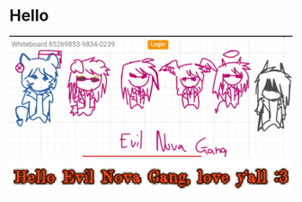 # Hello
![image alt](https://github.com/Notimdude/Hello/blob/614f716dbb6e090ee8aecacc3c346a28e46537f4/Screenshot_20241013_043507_Chrome.jpg)
![image alt](https://github.com/Notimdude/Hello/blob/066a116711a589d644828a84161897641679fdd5/20241013_212933.png)
